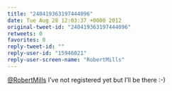 ```yaml
---
title: "240419363197444096"
date: Tue Aug 28 12:03:37 +0000 2012
original-tweet-id: "240419363197444096"
retweets: 0
favorites: 0
reply-tweet-id: ""
reply-user-id: "15946021"
reply-user-screen-name: "RobertMills"
---
```

<a href="https://twitter.com/RobertMills">@RobertMills</a> I’ve not registered yet but I’ll be there :-)
